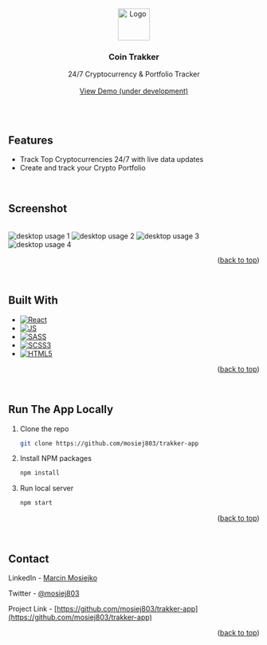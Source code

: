 <a name="readme-top"></a>

<!-- PROJECT LOGO -->
<br />
<div align="center">
     <a href="https://study-buddy-hr.netlify.app/">
    <img src="https://github.com/mosiej803/trakker-app/blob/main/public/favicon.png" alt="Logo" width="64" height="64">
  </a>

<h3 align="center">Coin Trakker</h3>

  <p align="center">
    24/7 Cryptocurrency & Portfolio Tracker 
    <br />
    <br />
    <a href="https://study-buddy-hr.netlify.app/">View Demo (under development)</a>
  </p>
</div>

<br />
<br />

<!-- FEATURES -->
## Features

* Track Top Cryptocurrencies 24/7 with live data updates
* Create and track your Crypto Portfolio

<br />

<!-- SCREENSHOTS -->

## Screenshot
<br />
<img src="https://github.com/mosiej803/trakker-app/blob/main/src/assets/img/screenshots/screenshot_1.png" alt="desktop usage 1" />
<img src="https://github.com/mosiej803/trakker-app/blob/main/src/assets/img/screenshots/screenshot_2.png" alt="desktop usage 2" />
<img src="https://github.com/mosiej803/trakker-app/blob/main/src/assets/img/screenshots/screenshot_3.png" alt="desktop usage 3" />
<img src="https://github.com/mosiej803/trakker-app/blob/main/src/assets/img/screenshots/screenshot_4.png" alt="desktop usage 4" />

<p align="right">(<a href="#readme-top">back to top</a>)</p>
<br />

<!-- BUILT WITH -->
## Built With

* [![React][React.js]][React-url]
* [![JS][Javascript]][Javascript-url]
* [![SASS][SASS]][SASS-url]
* [![SCSS3][CSS3]][CSS3-url]
* [![HTML5][HTML5]][HTML5-url]


<p align="right">(<a href="#readme-top">back to top</a>)</p>
<br />

<!-- RUN LOCALLY -->
## Run The App Locally

1. Clone the repo
   ```sh
   git clone https://github.com/mosiej803/trakker-app
   ```
2. Install NPM packages
   ```sh
   npm install
   ```
3. Run local server
   ```sh
   npm start
   ```

<p align="right">(<a href="#readme-top">back to top</a>)</p>
<br />


<!-- CONTACT -->
## Contact

LinkedIn - [Marcin Mosiejko](https://www.linkedin.com/in/marcin-mosiejko-45937051/)

Twitter - [@mosiej803](https://twitter.com/mosiej803)

Project Link - [https://github.com/mosiej803/trakker-app](https://github.com/mosiej803/trakker-app)

<p align="right">(<a href="#readme-top">back to top</a>)</p>



<!-- LINKS -->

[Javascript]: https://img.shields.io/badge/JavaScript-323330?style=for-the-badge&logo=javascript&logoColor=F7DF1E
[Javascript-url]: https://www.javascript.com/

[React.js]: https://img.shields.io/badge/React-20232A?style=for-the-badge&logo=react&logoColor=61DAFB
[React-url]: https://reactjs.org/

[CSS3]: https://img.shields.io/badge/CSS3-1572B6?style=for-the-badge&logo=css3&logoColor=white
[CSS3-url]: https://www.w3.org/Style/CSS/Overview.en.html

[SASS]: https://img.shields.io/badge/Sass-CC6699?style=for-the-badge&logo=sass&logoColor=white
[SASS-url]: https://sass-lang.com/

[HTML5]: https://img.shields.io/badge/HTML5-E34F26?style=for-the-badge&logo=html5&logoColor=white
[HTML5-url]: https://html5.org/

[MVC Architecture]: https://img.shields.io/badge/MVC-Architecture-green?style=for-the-badge
[MVC-url]: https://www.freecodecamp.org/news/the-model-view-controller-pattern-mvc-architecture-and-frameworks-explained/

